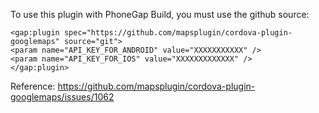 To use this plugin with PhoneGap Build, you must use the github source:

    <gap:plugin spec="https://github.com/mapsplugin/cordova-plugin-googlemaps" source="git">
    <param name="API_KEY_FOR_ANDROID" value="XXXXXXXXXXX" />
    <param name="API_KEY_FOR_IOS" value="XXXXXXXXXXXXX" />
    </gap:plugin>

Reference: https://github.com/mapsplugin/cordova-plugin-googlemaps/issues/1062
